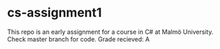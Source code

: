 # cs-assignment1
This repo is an early assignment for a course in C# at Malmö University. Check master branch for code.
Grade recieved: A
